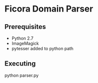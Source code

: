 # Ficora Domain Parser

## Prerequisites

* Python 2.7
* ImageMagick
* pytesser added to python path

## Executing
 
   python parser.py
 

